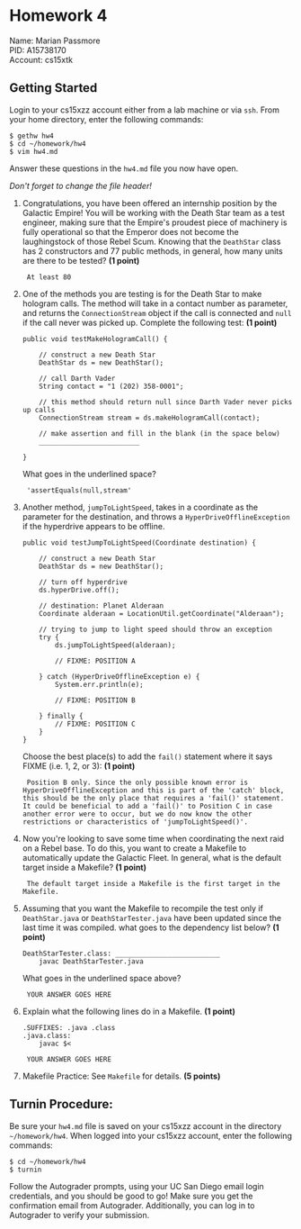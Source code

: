 
# Homework 4

Name: Marian Passmore  
PID: A15738170  
Account: cs15xtk  

## Getting Started

Login to your cs15xzz account either from a lab machine or via `ssh`. From your
home directory, enter the following commands:

```
$ gethw hw4
$ cd ~/homework/hw4
$ vim hw4.md
```

Answer these questions in the `hw4.md` file you now have open.

_Don't forget to change the file header!_

1. Congratulations, you have been offered an internship position by the
Galactic Empire! You will be working with the Death Star team as a test
engineer, making sure that the Empire's proudest piece of machinery is fully
operational so that the Emperor does not become the laughingstock of those
Rebel Scum. Knowing that the `DeathStar` class has 2 constructors and 77 public
methods, in general, how many units are there to be tested? **(1 point)**

        At least 80

2. One of the methods you are testing is for the Death Star to make hologram
calls. The method will take in a contact number as parameter, and returns the
`ConnectionStream` object if the call is connected and `null` if the call never
was picked up. Complete the following test: **(1 point)**

    ```
    public void testMakeHologramCall() {
    
        // construct a new Death Star
        DeathStar ds = new DeathStar();

        // call Darth Vader
        String contact = "1 (202) 358-0001";

        // this method should return null since Darth Vader never picks up calls
        ConnectionStream stream = ds.makeHologramCall(contact);

        // make assertion and fill in the blank (in the space below)
        _________________________

    }
    ```
    What goes in the underlined space?

        'assertEquals(null,stream'

3. Another method, `jumpToLightSpeed`, takes in a coordinate as the parameter
for the destination, and throws a `HyperDriveOfflineException` if the
hyperdrive appears to be offline.

    ```
    public void testJumpToLightSpeed(Coordinate destination) {

        // construct a new Death Star
        DeathStar ds = new DeathStar();

        // turn off hyperdrive
        ds.hyperDrive.off();

        // destination: Planet Alderaan
        Coordinate alderaan = LocationUtil.getCoordinate("Alderaan");

        // trying to jump to light speed should throw an exception
        try {
            ds.jumpToLightSpeed(alderaan);

            // FIXME: POSITION A

        } catch (HyperDriveOfflineException e) {
            System.err.println(e);

            // FIXME: POSITION B

        } finally {
            // FIXME: POSITION C
        }
    }
    ```
    Choose the best place(s) to add the `fail()` statement where it says FIXME
    (i.e. 1, 2, or 3): **(1 point)**

        Position B only. Since the only possible known error is HyperDriveOfflineException and this is part of the 'catch' block, this should be the only place that requires a 'fail()' statement. It could be beneficial to add a 'fail()' to Position C in case another error were to occur, but we do now know the other restrictions or characteristics of 'jumpToLightSpeed()'.

4. Now you're looking to save some time when coordinating the next raid on a
Rebel base. To do this, you want to create a Makefile to automatically update
the Galactic Fleet. In general, what is the default target inside a Makefile?
**(1 point)**

        The default target inside a Makefile is the first target in the Makefile.

5. Assuming that you want the Makefile to recompile the test only if
`DeathStar.java` or `DeathStarTester.java` have been updated since the last
time it was compiled. what goes to the dependency list below? **(1 point)**

    ```
    DeathStarTester.class: __________________________
        javac DeathStarTester.java
    ```
    What goes in the underlined space above?

        YOUR ANSWER GOES HERE

6. Explain what the following lines do in a Makefile. **(1 point)**

    ```
    .SUFFIXES: .java .class  
    .java.class:  
        javac $<
    ```

        YOUR ANSWER GOES HERE

7. Makefile Practice: See `Makefile` for details. **(5 points)**

## Turnin Procedure:
Be sure your `hw4.md` file is saved on your cs15xzz account in the directory
`~/homework/hw4`. When logged into your cs15xzz account, enter the following
commands:
```
$ cd ~/homework/hw4
$ turnin
```
Follow the Autograder prompts, using your UC San Diego email login credentials,
and you should be good to go! Make sure you get the confirmation email from
Autograder. Additionally, you can log in to Autograder to verify your submission.

